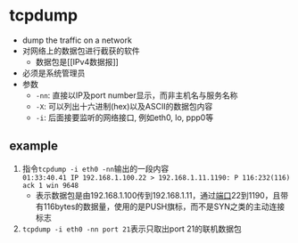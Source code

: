 # tcpdump

- dump the traffic on a network
- 对网络上的数据包进行截获的软件
  - 数据包是[[IPv4数据报]]
- 必须是系统管理员
- 参数
  - `-nn`: 直接以IP及port number显示，而非主机名与服务名称 
  - `-X`: 可以列出十六进制(hex)以及ASCII的数据包内容
  - `-i`: 后面接要监听的网络接口, 例如eth0, lo, ppp0等
  
## example

1. 指令`tcpdump -i eth0 -nn`输出的一段内容  
`01:33:40.41 IP 192.168.1.100.22 > 192.168.1.11.1190: P 116:232(116) ack 1 win 9648`
   - 表示数据包是由192.168.1.100传到192.168.1.11，通过[端口](network-port.md)22到1190，且带有116bytes的数据量，使用的是PUSH旗标，而不是SYN之类的主动连接标志
 2. `tcpdump -i eth0 -nn port 21`表示只取出port 21的联机数据包